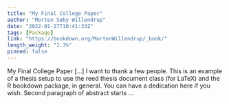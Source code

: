 ```yaml
---
title: "My Final College Paper"
author: "Morten Søby Willendrup"
date: "2022-01-27T10:41:33Z"
tags: [Package]
link: "https://bookdown.org/MortenWillendrup/_book/"
length_weight: "1.3%"
pinned: false
---
```


My Final College Paper [...] I want to thank a few people. This is an example of a thesis setup to use the reed thesis document class (for LaTeX) and the R bookdown package, in general. You can have a dedication here if you wish. Second paragraph of abstract starts ...
